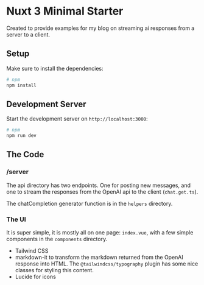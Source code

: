 # Nuxt 3 Minimal Starter

Created to provide examples for my blog on streaming ai responses from a server to a client.

## Setup

Make sure to install the dependencies:

```bash
# npm
npm install
```

## Development Server

Start the development server on `http://localhost:3000`:

```bash
# npm
npm run dev
```

## The Code

### /server

The api directory has two endpoints. One for posting new messages, and one to stream the responses from the OpenAI api to the client (`chat.get.ts`).

The chatCompletion generator function is in the `helpers` directory.

### The UI

It is super simple, it is mostly all on one page: `index.vue`, with a few simple components in the `components` directory.

- Tailwind CSS
- markdown-it to transform the markdown returned from the OpenAI response into HTML. The `@tailwindcss/typography` plugin has some nice classes for styling this content.
- Lucide for icons
